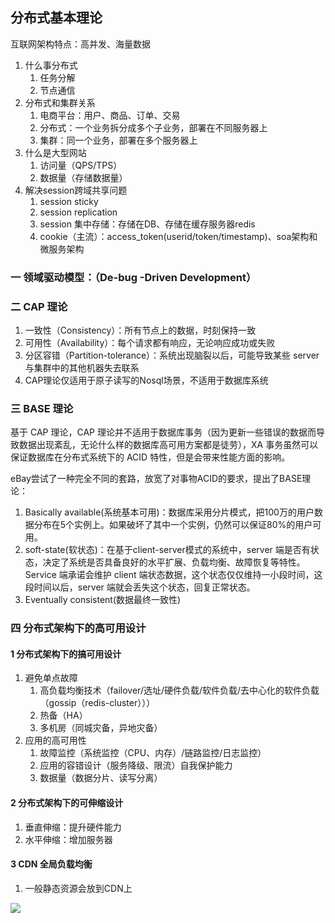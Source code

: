 ## 分布式基本理论

互联网架构特点：高并发、海量数据

1. 什么事分布式
   1. 任务分解
   2. 节点通信
2. 分布式和集群关系
   1. 电商平台：用户、商品、订单、交易
   2. 分布式：一个业务拆分成多个子业务，部署在不同服务器上
   3. 集群：同一个业务，部署在多个服务器上
3. 什么是大型网站
   1. 访问量（QPS/TPS）
   2. 数据量（存储数据量）
4. 解决session跨域共享问题
   1. session sticky
   2. session replication
   3. session 集中存储：存储在DB、存储在缓存服务器redis
   4. cookie（主流）：access_token(userid/token/timestamp)、soa架构和微服务架构





### 一 领域驱动模型：（De-bug -Driven Development）

### 二 CAP 理论

1. 一致性（Consistency）：所有节点上的数据，时刻保持一致
2. 可用性（Availability）：每个请求都有响应，无论响应成功或失败
3. 分区容错（Partition-tolerance）：系统出现脑裂以后，可能导致某些 server 与集群中的其他机器失去联系
4. CAP理论仅适用于原子读写的Nosql场景，不适用于数据库系统

### 三 BASE 理论

基于 CAP 理论，CAP 理论并不适用于数据库事务（因为更新一些错误的数据而导致数据出现紊乱，无论什么样的数据库高可用方案都是徒劳），XA 事务虽然可以保证数据库在分布式系统下的 ACID 特性，但是会带来性能方面的影响。

eBay尝试了一种完全不同的套路，放宽了对事物ACID的要求，提出了BASE理论：

1. Basically available(系统基本可用)：数据库采用分片模式，把100万的用户数据分布在5个实例上。如果破坏了其中一个实例，仍然可以保证80%的用户可用。
2. soft-state(软状态)：在基于client-server模式的系统中，server 端是否有状态，决定了系统是否具备良好的水平扩展、负载均衡、故障恢复等特性。Service 端承诺会维护 client 端状态数据，这个状态仅仅维持一小段时间，这段时间以后，server 端就会丢失这个状态，回复正常状态。
3. Eventually consistent(数据最终一致性)

### 四 分布式架构下的高可用设计

#### 1 分布式架构下的搞可用设计

1. 避免单点故障
   1. 高负载均衡技术（failover/选址/硬件负载/软件负载/去中心化的软件负载（gossip（redis-cluster）））
   2. 热备（HA）
   3. 多机房（同城灾备，异地灾备）
2. 应用的高可用性
   1. 故障监控（系统监控（CPU、内存）/链路监控/日志监控）
   2. 应用的容错设计（服务降级、限流）自我保护能力
   3. 数据量（数据分片、读写分离）

#### 2 分布式架构下的可伸缩设计

1. 垂直伸缩：提升硬件能力
2. 水平伸缩：增加服务器

#### 3 CDN 全局负载均衡

1. 一般静态资源会放到CDN上

![](cnd.png)


























